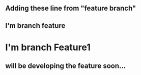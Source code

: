 ## Adding these line from "feature branch"

## I'm branch feature

# I'm branch Feature1

## will be developing the feature soon...
